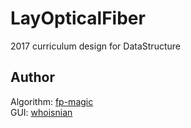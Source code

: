# LayOpticalFiber

2017 curriculum design for DataStructure

## Author
Algorithm: [fp-magic](https://github.com/fp-magic)  
GUI: [whoisnian](https://github.com/whoisnian)  
